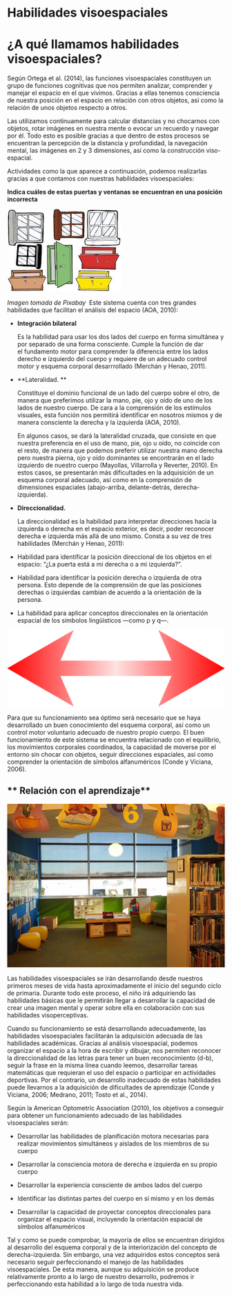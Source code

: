 # Habilidades visoespaciales

# ¿A qué llamamos habilidades visoespaciales?

Según Ortega et al. (2014), las funciones visoespaciales constituyen un grupo de funciones cognitivas que nos permiten analizar, comprender y manejar el espacio en el que vivimos. Gracias a ellas tenemos consciencia de nuestra posición en el espacio en relación con otros objetos, así como la relación de unos objetos respecto a otros.

Las utilizamos continuamente para calcular distancias y no chocarnos con objetos, rotar imágenes en nuestra mente o evocar un recuerdo y navegar por él. Todo esto es posible gracias a que dentro de estos procesos se encuentran la percepción de la distancia y profundidad, la navegación mental, las imágenes en 2 y 3 dimensiones, así como la construcción viso-espacial.

Actividades como la que aparece a continuación, podemos realizarlas gracias a que contamos con nuestras habilidades visoespaciales: 

  
  
**Indica cuáles de estas puertas y ventanas se encuentran en una posición incorrecta**  
  


![puertas y ventana_Imagen tomada de Pixabay_](img/Ventanas_y_puertas.jpg)

_Imagen tomada de Pixabay_
 Este sistema cuenta con tres grandes habilidades que facilitan el análisis del espacio (AOA, 2010): 

*   **Integración bilateral**
    
    Es la habilidad para usar los dos lados del cuerpo en forma simultánea y por separado de una forma consciente. Cumple la función de dar el fundamento motor para comprender la diferencia entre los lados derecho e izquierdo del cuerpo y requiere de un adecuado control motor y esquema corporal desarrrollado (Merchán y Henao, 2011).
*   **Lateralidad. **
    
    Constituye el dominio funcional de un lado del cuerpo sobre el otro, de manera que preferimos utilizar la mano, pie, ojo y oído de uno de los lados de nuestro cuerpo. De cara a la comprensión de los estímulos visuales, esta función nos permitirá identificar en nosotros mismos y de manera consciente la derecha y la izquierda (AOA, 2010).   
    
    En algunos casos, se dará la lateralidad cruzada, que consiste en que nuestra preferencia en el uso de mano, pie, ojo u oído, no coincide con el resto, de manera que podemos preferir utilizar nuestra mano derecha pero nuestra pierna, ojo y oído dominantes se encontrarán en el lado izquierdo de nuestro cuerpo (Mayollas, Villarrolla y Reverter, 2010). En estos casos, se presentarán más dificultades en la adquisición de un esquema corporal adecuado, así como en la comprensión de dimensiones espaciales (abajo-arriba, delante-detrás, derecha-izquierda).   
      
    
*   **Direccionalidad.**

    La direccionalidad es la habilidad para interpretar direcciones hacia la izquierda o derecha en el espacio exterior, es decir, poder reconocer derecha e izquierda más allá de uno mismo. Consta a su vez de tres habilidades (Merchán y Henao, 2011): 

*   Habilidad para identificar la posición direccional de los objetos en el espacio: “¿La puerta está a mi derecha o a mi izquierda?”.
    
*   Habilidad para identificar la posición derecha o izquierda de otra persona. Esto depende de la comprensión de que las posiciones derechas o izquierdas cambian de acuerdo a la orientación de la persona. 
    
*   La habilidad para aplicar conceptos direccionales en la orientación espacial de los símbolos lingüísticos —como p y q—.  
      
      
    


![flecha bidireccional_Imagen de Pixabay_](img/red-arrow-1338626__480.png)


Para que su funcionamiento sea óptimo será necesario que se haya desarrollado un buen conocimiento del esquema corporal, así como un control motor voluntario adecuado de nuestro propio cuerpo. El buen funcionamiento de este sistema se encuentra relacionado con el equilibrio, los movimientos corporales coordinados, la capacidad de moverse por el entorno sin chocar con objetos, seguir direcciones espaciales, así como comprender la orientación de símbolos alfanuméricos (Conde y Viciana, 2006). 

## ** Relación con el aprendizaje**


![librería de niños_Imagen tomada de Pixabay_](img/childrens-library-1008229__480.jpg)




Las habilidades visoespaciales se irán desarrollando desde nuestros primeros meses de vida hasta aproximadamente el inicio del segundo ciclo de primaria. Durante todo este proceso, el niño irá adquiriendo las habilidades básicas que le permitirán llegar a desarrollar la capacidad de crear una imagen mental y operar sobre ella en colaboración con sus habilidades visoperceptivas.

Cuando su funcionamiento se está desarrollando adecuadamente, las habilidades visoespaciales facilitarán la adquisición adecuada de las habilidades académicas. Gracias al análisis visoespacial, podemos organizar el espacio a la hora de escribir y dibujar, nos permiten reconocer la direccionalidad de las letras para tener un buen reconocimiento (d-b), seguir la frase en la misma línea cuando leemos, desarrollar tareas matemáticas que requieran el uso del espacio o participar en actividades deportivas. Por el contrario, un desarrollo inadecuado de estas habilidades puede llevarnos a la adquisición de dificultades de aprendizaje (Conde y Viciana, 2006; Medrano, 2011; Tosto et al., 2014).

  
  
Según la American Optometric Association (2010), los objetivos a conseguir para obtener un funcionamiento adecuado de las habilidades visoespaciales serán:

*   Desarrollar las habilidades de planificación motora necesarias para realizar movimientos simultáneos y aislados de los miembros de su cuerpo
    
*   Desarrollar la consciencia motora de derecha e izquierda en su propio cuerpo 
    
*   Desarrollar la experiencia consciente de ambos lados del cuerpo
    
*   Identificar las distintas partes del cuerpo en sí mismo y en los demás 
    
*   Desarrollar la capacidad de proyectar conceptos direccionales para organizar el espacio visual, incluyendo la orientación espacial de símbolos alfanuméricos
    

Tal y como se puede comprobar, la mayoría de ellos se encuentran dirigidos al desarrollo del esquema corporal y de la interiorización del concepto de derecha-izquierda. Sin embargo, una vez adquiridos estos conceptos será necesario seguir perfeccionando el manejo de las habilidades visoespaciales. De esta manera, aunque su adquisición se produce relativamente pronto a lo largo de nuestro desarrollo, podremos ir perfeccionando esta habilidad a lo largo de toda nuestra vida.